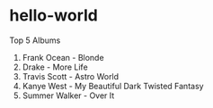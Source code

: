 # hello-world

Top 5 Albums

1. Frank Ocean - Blonde
2. Drake - More Life
2. Travis Scott - Astro World
4. Kanye West - My Beautiful Dark Twisted Fantasy 
5. Summer Walker - Over It
  
